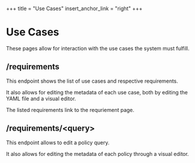 +++
title = "Use Cases"
insert_anchor_link = "right"
+++

# Use Cases

These pages allow for interaction with the use cases the system must fulfill.

## /requirements

This endpoint shows the list of use cases and respective requirements.

It also allows for editing the metadata of each use case, both by editing the YAML file and a visual editor.

The listed requirements link to the requriement page.

## /requirements/\<query\>

This endpoint allows to edit a policy query.

It also allows for editing the metadata of each policy through a visual editor.

